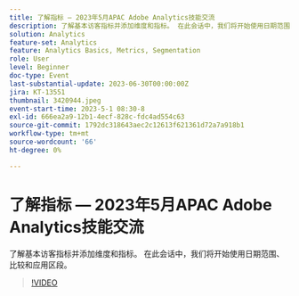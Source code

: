 ```yaml
---
title: 了解指标 — 2023年5月APAC Adobe Analytics技能交流
description: 了解基本访客指标并添加维度和指标。 在此会话中，我们将开始使用日期范围、比较和应用区段。
solution: Analytics
feature-set: Analytics
feature: Analytics Basics, Metrics, Segmentation
role: User
level: Beginner
doc-type: Event
last-substantial-update: 2023-06-30T00:00:00Z
jira: KT-13551
thumbnail: 3420944.jpeg
event-start-time: 2023-5-1 08:30-8
exl-id: 666ea2a9-12b1-4ecf-828c-fdc4ad554c63
source-git-commit: 1792dc318643aec2c12613f621361d72a7a918b1
workflow-type: tm+mt
source-wordcount: '66'
ht-degree: 0%

---
```


# 了解指标 — 2023年5月APAC Adobe Analytics技能交流

了解基本访客指标并添加维度和指标。 在此会话中，我们将开始使用日期范围、比较和应用区段。

>[!VIDEO](https://video.tv.adobe.com/v/3420944/?learn=on)
